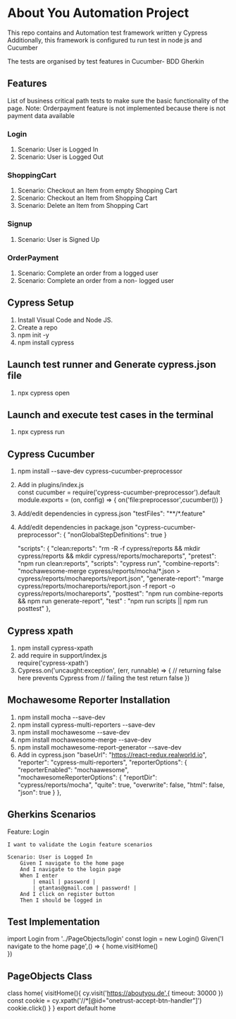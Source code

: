 # About You Automation Project

This repo contains and Automation test framework written y Cypress
Additionally, this framework is configured tu run test in node js and Cucumber

The tests are organised by test features in Cucumber- BDD Gherkin 

## Features

List of business critical path tests to make sure the basic functionality of the page.
Note: Orderpayment feature is not implemented because there is not payment data available

### Login

1. Scenario: User is Logged In
2. Scenario: User is Logged Out

### ShoppingCart

1. Scenario: Checkout an Item from empty Shopping Cart 
2. Scenario: Checkout an Item from Shopping Cart 
3. Scenario: Delete an Item from Shopping Cart

### Signup

1. Scenario: User is Signed Up

### OrderPayment

1. Scenario: Complete an order from a logged user
2. Scenario: Complete an order from a non- logged user

## Cypress Setup

1. Install Visual Code and Node JS.
2. Create a repo
3. npm init -y
4. npm install cypress

## Launch test runner and Generate cypress.json file

1. npx cypress open

## Launch and execute test cases in the terminal
1. npx cypress run

## Cypress Cucumber

1. npm install --save-dev cypress-cucumber-preprocessor
2. Add in plugins/index.js  
    const cucumber = require('cypress-cucumber-preprocessor').default
    module.exports = (on, config) => {
      on('file:preprocessor',cucumber())
    }
4. Add/edit dependencies in cypress.json 
    "testFiles": "**/*.feature" 
5. Add/edit dependencies in package.json
   "cypress-cucumber-preprocessor": {
    "nonGlobalStepDefinitions": true
    }
    
    "scripts": {
    "clean:reports": "rm -R -f cypress/reports && mkdir cypress/reports && mkdir cypress/reports/mochareports",
    "pretest": "npm run clean:reports", 
    "scripts": "cypress run",
    "combine-reports": "mochawesome-merge cypress/reports/mocha/*.json > cypress/reports/mochareports/report.json",
    "generate-report": "marge cypress/reports/mochareports/report.json -f report -o cypress/reports/mochareports",
    "posttest": "npm run combine-reports && npm run generate-report",
    "test" : "npm run scripts || npm run posttest" 
    },

## Cypress xpath

1. npm install cypress-xpath
2. add require in support/index.js  
    require('cypress-xpath')
3. Cypress.on('uncaught:exception', (err, runnable) => {
    // returning false here prevents Cypress from
    // failing the test
    return false
  })
## Mochawesome Reporter Installation

1. npm install mocha --save-dev
2. npm install cypress-multi-reporters --save-dev
3. npm install mochawesome --save-dev
4. npm install mochawesome-merge --save-dev
5. npm install mochawesome-report-generator --save-dev
6. Add in cypress.json
     "baseUrl": "https://react-redux.realworld.io",
    "reporter": "cypress-multi-reporters",
    "reporterOptions": {
      "reporterEnabled": "mochaawesome",
      "mochawesomeReporterOptions": {
        "reportDir": "cypress/reports/mocha",
        "quite": true,
        "overwrite": false,
        "html": false,
        "json": true
      }
    },

## Gherkins Scenarios
Feature: Login

    I want to validate the Login feature scenarios

    Scenario: User is Logged In
        Given I navigate to the home page
        And I navigate to the login page
        When I enter
            | email | password |
            | gtantas@gmail.com | password! |
        And I click on register button
        Then I should be logged in

## Test Implementation
import Login from '../PageObjects/login'
const login = new Login()
Given('I navigate to the home page',() => {
    home.visitHome()    
})

## PageObjects Class
class home{
     visitHome(){
        cy.visit('https://aboutyou.de',{ timeout: 30000 })
        const cookie = cy.xpath('//*[@id="onetrust-accept-btn-handler"]')
        cookie.click()
    }
}
export default home
